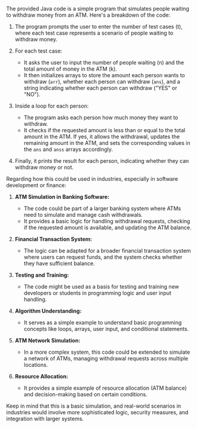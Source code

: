The provided Java code is a simple program that simulates people waiting to withdraw money from an ATM. Here's a breakdown of the code:

1. The program prompts the user to enter the number of test cases (t), where each test case represents a scenario of people waiting to withdraw money.

2. For each test case:
   - It asks the user to input the number of people waiting (n) and the total amount of money in the ATM (k).
   - It then initializes arrays to store the amount each person wants to withdraw (`arr`), whether each person can withdraw (`ans`), and a string indicating whether each person can withdraw ("YES" or "NO").

3. Inside a loop for each person:
   - The program asks each person how much money they want to withdraw.
   - It checks if the requested amount is less than or equal to the total amount in the ATM. If yes, it allows the withdrawal, updates the remaining amount in the ATM, and sets the corresponding values in the `ans` and `anss` arrays accordingly.

4. Finally, it prints the result for each person, indicating whether they can withdraw money or not.

Regarding how this could be used in industries, especially in software development or finance:

1. **ATM Simulation in Banking Software:**
   - The code could be part of a larger banking system where ATMs need to simulate and manage cash withdrawals.
   - It provides a basic logic for handling withdrawal requests, checking if the requested amount is available, and updating the ATM balance.

2. **Financial Transaction System:**
   - The logic can be adapted for a broader financial transaction system where users can request funds, and the system checks whether they have sufficient balance.

3. **Testing and Training:**
   - The code might be used as a basis for testing and training new developers or students in programming logic and user input handling.

4. **Algorithm Understanding:**
   - It serves as a simple example to understand basic programming concepts like loops, arrays, user input, and conditional statements.

5. **ATM Network Simulation:**
   - In a more complex system, this code could be extended to simulate a network of ATMs, managing withdrawal requests across multiple locations.

6. **Resource Allocation:**
   - It provides a simple example of resource allocation (ATM balance) and decision-making based on certain conditions.

Keep in mind that this is a basic simulation, and real-world scenarios in industries would involve more sophisticated logic, security measures, and integration with larger systems.
